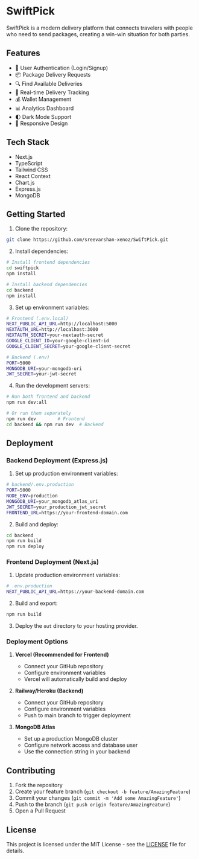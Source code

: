 # SwiftPick

SwiftPick is a modern delivery platform that connects travelers with people who need to send packages, creating a win-win situation for both parties.

## Features

- 🚀 User Authentication (Login/Signup)
- 📦 Package Delivery Requests
- 🔍 Find Available Deliveries
- 📱 Real-time Delivery Tracking
- 💰 Wallet Management
- 📊 Analytics Dashboard
- 🌓 Dark Mode Support
- 📱 Responsive Design

## Tech Stack

- Next.js
- TypeScript
- Tailwind CSS
- React Context
- Chart.js
- Express.js
- MongoDB

## Getting Started

1. Clone the repository:
```bash
git clone https://github.com/sreevarshan-xenoz/SwiftPick.git
```

2. Install dependencies:
```bash
# Install frontend dependencies
cd swiftpick
npm install

# Install backend dependencies
cd backend
npm install
```

3. Set up environment variables:
```bash
# Frontend (.env.local)
NEXT_PUBLIC_API_URL=http://localhost:5000
NEXTAUTH_URL=http://localhost:3000
NEXTAUTH_SECRET=your-nextauth-secret
GOOGLE_CLIENT_ID=your-google-client-id
GOOGLE_CLIENT_SECRET=your-google-client-secret

# Backend (.env)
PORT=5000
MONGODB_URI=your-mongodb-uri
JWT_SECRET=your-jwt-secret
```

4. Run the development servers:
```bash
# Run both frontend and backend
npm run dev:all

# Or run them separately
npm run dev        # Frontend
cd backend && npm run dev  # Backend
```

## Deployment

### Backend Deployment (Express.js)

1. Set up production environment variables:
```bash
# backend/.env.production
PORT=5000
NODE_ENV=production
MONGODB_URI=your_mongodb_atlas_uri
JWT_SECRET=your_production_jwt_secret
FRONTEND_URL=https://your-frontend-domain.com
```

2. Build and deploy:
```bash
cd backend
npm run build
npm run deploy
```

### Frontend Deployment (Next.js)

1. Update production environment variables:
```bash
# .env.production
NEXT_PUBLIC_API_URL=https://your-backend-domain.com
```

2. Build and export:
```bash
npm run build
```

3. Deploy the `out` directory to your hosting provider.

### Deployment Options

1. **Vercel (Recommended for Frontend)**
   - Connect your GitHub repository
   - Configure environment variables
   - Vercel will automatically build and deploy

2. **Railway/Heroku (Backend)**
   - Connect your GitHub repository
   - Configure environment variables
   - Push to main branch to trigger deployment

3. **MongoDB Atlas**
   - Set up a production MongoDB cluster
   - Configure network access and database user
   - Use the connection string in your backend

## Contributing

1. Fork the repository
2. Create your feature branch (`git checkout -b feature/AmazingFeature`)
3. Commit your changes (`git commit -m 'Add some AmazingFeature'`)
4. Push to the branch (`git push origin feature/AmazingFeature`)
5. Open a Pull Request

## License

This project is licensed under the MIT License - see the [LICENSE](LICENSE) file for details. 